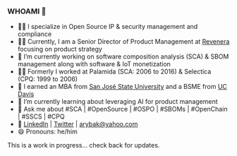 ### WHOAMI 👋

- 👩‍💻 I specialize in Open Source IP & security management and compliance
- 👩‍💻 Currently, I am a Senior Director of Product Management at [Revenera](http://www.revenera.com) focusing on product strategy
- 🔭 I’m currently working on software composition analysis (SCA) & SBOM management along with software & IoT monetization
- 👩‍💻 Formerly I worked at Palamida (SCA: 2006 to 2016) & Selectica (CPQ: 1999 to 2006)
- 🌱 I earned an MBA from [San José State University](https://www.sjsu.edu) and a BSME from [UC Davis](https://www.ucdavis.edu/)
- 🌱 I’m currently learning about leveraging AI for product management
- 💬 Ask me about #SCA | #OpenSource | #OSPO | #SBOMs | #OpenChain | #SSCS | #CPQ
- 📢 [LinkedIn](https://www.linkedin.com/in/alexrybak) | [Twitter](https://twitter.com/arybak) | arybak@yahoo.com
- 😄 Pronouns: he/him

This is a work in progress... check back for updates.

<!--
- 👯 I’m looking to collaborate on ...
- 🤔 I’m looking for help with ...
- ⚡ Fun fact: ...
-->
